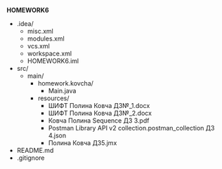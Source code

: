**HOMEWORK6**
- .idea/
    - misc.xml
    - modules.xml
    - vcs.xml
    - workspace.xml
    - HOMEWORK6.iml
- src/
    - main/
        - homework.kovcha/
            - Main.java
        - resources/
            - ШИФТ Полина Ковча ДЗ№_1.docx
            - ШИФТ Полина Ковча ДЗ№_2.docx
            - Ковча Полина Sequence ДЗ 3.pdf
            - Postman Library API v2 collection.postman_collection ДЗ 4.json
            - Полина Ковча ДЗ5.jmx
- README.md
- .gitignore  
